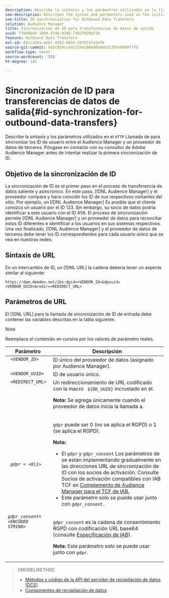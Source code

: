 ```yaml
---
description: Describe la sintaxis y los parámetros utilizados en la llamada HTTP inicial para sincronizar los ID de usuario entre el Audience Manager y un proveedor de datos de terceros. Póngase en contacto con su consultor de Adobe Audience Manager antes de intentar realizar la primera sincronización de ID.
seo-description: Describes the syntax and parameters used in the initial HTTP call to synchronize user IDs between Audience Manager and a third-party data provider. Contact your Adobe Audience Manager consultant before attempting your first ID synchronization.
seo-title: ID Synchronization for Outbound Data Transfers
solution: Audience Manager
title: Sincronización de ID para transferencias de datos de salida
uuid: f3849be8-1094-47db-9296-7482f020af18
feature: Outbound Data Transfers
exl-id: 02cca19a-eebf-43b2-b034-24f072fe2efb
source-git-commit: 4d3c859cc4dc5294286680b0e63c287e0409f7fd
workflow-type: tm+mt
source-wordcount: '335'
ht-degree: 14%

---
```


# Sincronización de ID para transferencias de datos de salida{#id-synchronization-for-outbound-data-transfers}

Describe la sintaxis y los parámetros utilizados en el `HTTP` Llamada de para sincronizar los ID de usuario entre el Audience Manager y un proveedor de datos de terceros. Póngase en contacto con su consultor de Adobe Audience Manager antes de intentar realizar la primera sincronización de ID.

<!-- c_id_sync_out.xml -->

## Objetivo de la sincronización de ID

La sincronización de ID es el primer paso en el proceso de transferencia de datos saliente y asincrónico. En este paso, [!DNL Audience Manager] y el proveedor compara y hace coincidir los ID de sus respectivos visitantes del sitio. Por ejemplo, un [!DNL Audience Manager] Es posible que el cliente conozca un usuario por el ID 123. Sin embargo, su socio de datos podría identificar a este usuario con el ID 456. El proceso de sincronización permite [!DNL Audience Manager] y un proveedor de datos para reconciliar estos ID diferentes e identificar a los usuarios en sus sistemas respectivos. Una vez finalizado, [!DNL Audience Manager] y el proveedor de datos de terceros debe tener los ID correspondientes para cada usuario único que se vea en nuestras redes.

## Sintaxis de URL

En un intercambio de ID, un [!DNL URL] la cadena debería tener un aspecto similar al siguiente:

```
https://dpm.demdex.net/ibs:dpid=<VENDOR_ID>&dpuuid=<VENDOR_UUID>&redir=<REDIRECT_URL>
```

## Parámetros de URL

El [!DNL URL] para la llamada de sincronización de ID de entrada debe contener las variables descritas en la tabla siguiente.

>[!NOTE]
>
>Reemplace el contenido en cursiva por los valores de parámetro reales.

<table id="table_EB9F4246E2A34ABB8ED06EA458EB186F"> 
 <thead> 
  <tr> 
   <th colname="col1" class="entry"> Parámetro </th> 
   <th colname="col2" class="entry"> Descripción </th> 
  </tr> 
 </thead>
 <tbody> 
  <tr valign="top"> 
   <td colname="col1"> <code> <i>&lt;VENDOR_ID&gt;</i> </code> </td> 
   <td colname="col2">ID único del proveedor de datos (asignado por <span class="keyword"> Audience Manager</span>). </td> 
  </tr> 
  <tr valign="top"> 
   <td colname="col1"> <code> <i>&lt;VENDOR_UUID&gt;</i> </code> </td> 
   <td colname="col2"> ID de usuario único. </td> 
  </tr> 
  <tr valign="top"> 
   <td colname="col1"> <code> <i>&lt;REDIRECT_URL&gt;</i> </code> </td> 
   <td colname="col2">Un redireccionamiento de URL codificado con la macro <code> ${DD_UUID}</code> incrustado en él. <p><b>Nota:</b> Se agrega únicamente cuando el proveedor de datos inicia la llamada a. </p> </td> 
  </tr> 
    </tr> 
  <tr> 
   <td colname="col1"> <code> <i>gdpr = &lt;0|1&gt;</i> </code> </td> 
   <td colname="col2"> <p><code>gdpr</code> puede ser 0 (no se aplica el RGPD) o 1 (se aplica el RGPD).</p><p><b>Nota:</b> <ul><li>El <code>gdpr</code> y <code>gdpr_consent</code> Los parámetros de se están implementando gradualmente en las direcciones URL de sincronización de ID con los socios de activación. Consulte Socios de activación compatibles con IAB TCF en <a href="../../overview/data-security-and-privacy/aam-iab-plugin.md#aam-activation-partners">Complemento de Audience Manager para el TCF de IAB.</a></li><li>Este parámetro solo se puede usar junto con <code>gdpr_consent.</code></li></ul></p></td>
  </tr> 
    </tr> 
  <tr valign="top"> 
   <td colname="col1"> <code><i>gdpr_consent=&lt;ENCODED STRING&gt;</i> </code> </td> 
   <td colname="col2"><p><code>gdpr_consent</code> es la cadena de consentimiento RGPD con codificación URL base64 (consulte <a href="https://github.com/InteractiveAdvertisingBureau/GDPR-Transparency-and-Consent-Framework/blob/master/URL-based%20Consent%20Passing_%20Framework%20Guidance.md#specifications" format="http" scope="external"> Especificación de IAB</a>).</p><p><b>Nota:</b> Este parámetro solo se puede usar junto con <code>gdpr</code>.</p> </td> 
  </tr> 
 </tbody> 
</table>

>[!MORELIKETHIS]
>
>* [Métodos y código de la API del servidor de recopilación de datos (DCS) ](../../api/dcs-intro/dcs-event-calls/dcs-event-calls.md)
>* [Componentes de recopilación de datos](../../reference/system-components/components-data-collection.md)


